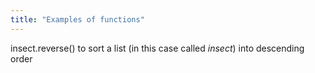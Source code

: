 ```yaml
---
title: "Examples of functions"
--- 
```

insect.reverse() to sort a list (in this case called *insect*) into descending order